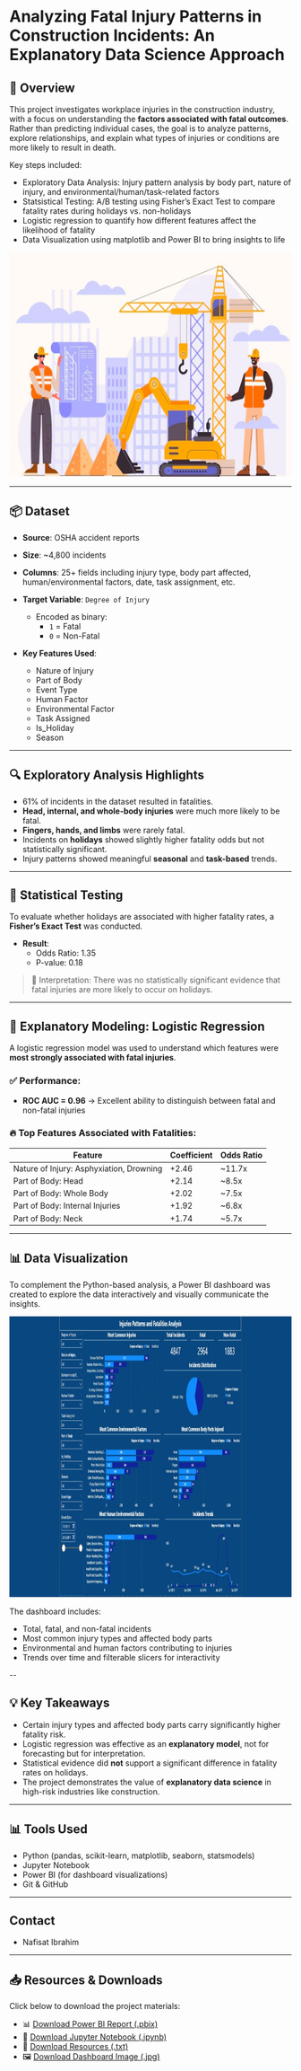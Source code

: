 # Analyzing Fatal Injury Patterns in Construction Incidents: An Explanatory Data Science Approach

## 🧭 Overview

This project investigates workplace injuries in the construction industry, with a focus on understanding the **factors associated with fatal outcomes**. Rather than predicting individual cases, the goal is to analyze patterns, explore relationships, and explain what types of injuries or conditions are more likely to result in death.

Key steps included:
- Exploratory Data Analysis: Injury pattern analysis by body part, nature of injury, and environmental/human/task-related factors
- Statsistical Testing: A/B testing using Fisher’s Exact Test to compare fatality rates during holidays vs. non-holidays
- Logistic regression to quantify how different features affect the likelihood of fatality
- Data Visualization using matplotlib and Power BI to bring insights to life

<p align="center">
  <img src="construction-image.jpg" alt="Incident Analysis Chart" width="600" height="400">
</p>


---

## 📦 Dataset

- **Source**: OSHA accident reports  
- **Size**: ~4,800 incidents  
- **Columns**: 25+ fields including injury type, body part affected, human/environmental factors, date, task assignment, etc.

- **Target Variable**: `Degree of Injury`  
  - Encoded as binary:  
    - `1` = Fatal  
    - `0` = Non-Fatal

- **Key Features Used**:
  - Nature of Injury  
  - Part of Body  
  - Event Type  
  - Human Factor  
  - Environmental Factor  
  - Task Assigned  
  - Is_Holiday  
  - Season

---

## 🔍 Exploratory Analysis Highlights

- 61% of incidents in the dataset resulted in fatalities.
- **Head, internal, and whole-body injuries** were much more likely to be fatal.
- **Fingers, hands, and limbs** were rarely fatal.
- Incidents on **holidays** showed slightly higher fatality odds but not statistically significant.
- Injury patterns showed meaningful **seasonal** and **task-based** trends.

---

## 🧪 Statistical Testing

To evaluate whether holidays are associated with higher fatality rates, a **Fisher’s Exact Test** was conducted.

- **Result**:  
  - Odds Ratio: 1.35  
  - P-value: 0.18  

> 🔹 Interpretation: There was no statistically significant evidence that fatal injuries are more likely to occur on holidays.

---

## 🤖 Explanatory Modeling: Logistic Regression

A logistic regression model was used to understand which features were **most strongly associated with fatal injuries**.

### ✅ Performance:
- **ROC AUC = 0.96** → Excellent ability to distinguish between fatal and non-fatal injuries

### 🔥 Top Features Associated with Fatalities:
| Feature                                      | Coefficient | Odds Ratio |
|----------------------------------------------|-------------|------------|
| Nature of Injury: Asphyxiation, Drowning     | +2.46       | ~11.7x     |
| Part of Body: Head                           | +2.14       | ~8.5x      |
| Part of Body: Whole Body                     | +2.02       | ~7.5x      |
| Part of Body: Internal Injuries              | +1.92       | ~6.8x      |
| Part of Body: Neck                           | +1.74       | ~5.7x      |

---

## 📊 Data Visualization

To complement the Python-based analysis, a Power BI dashboard was created to explore the data interactively and visually communicate the insights.

<p align="center">
  <a href="incidents-analysis.jpg" download>
    <img src="incidents-analysis.jpg" alt="Power BI Incident Analysis Dashboard" width="800" height="500">
  </a>
</p>


The dashboard includes:
- Total, fatal, and non-fatal incidents
- Most common injury types and affected body parts
- Environmental and human factors contributing to injuries
- Trends over time and filterable slicers for interactivity

--

## 💡 Key Takeaways

- Certain injury types and affected body parts carry significantly higher fatality risk.
- Logistic regression was effective as an **explanatory model**, not for forecasting but for interpretation.
- Statistical evidence did **not** support a significant difference in fatality rates on holidays.
- The project demonstrates the value of **explanatory data science** in high-risk industries like construction.

---

## 📊 Tools Used

- Python (pandas, scikit-learn, matplotlib, seaborn, statsmodels)
- Jupyter Notebook
- Power BI (for dashboard visualizations)
- Git & GitHub

---

## Contact
- Nafisat Ibrahim

- ---

## 📥 Resources & Downloads

Click below to download the project materials:

- 📊 [Download Power BI Report (.pbix)](./OSHA%20Incidents%20Analytics.pbix)
- 📓 [Download Jupyter Notebook (.ipynb)](./OSHA_Injuries_Analytics.ipynb)
- 📄 [Download Resources (.txt)](./Resources.txt)
- 🖼️ [Download Dashboard Image (.jpg)](./incidents-analysis.jpg)


